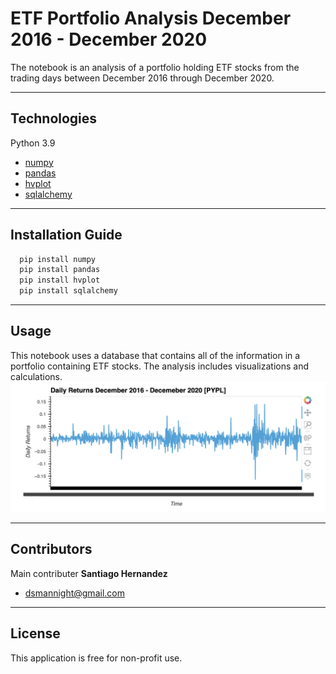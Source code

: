 # ETF Portfolio Analysis December 2016 - December 2020

The notebook is an analysis of a portfolio holding ETF stocks from the trading days between December 2016 through December 2020.

---

## Technologies

Python 3.9

* [numpy](https://numpy.org/)
* [pandas](https://pandas.pydata.org/docs/getting_started/overview.html) 
* [hvplot](https://hvplot.holoviz.org/)
* [sqlalchemy](https://www.sqlalchemy.org/)

---

## Installation Guide

```python
  pip install numpy
  pip install pandas
  pip install hvplot
  pip install sqlalchemy
```

---

## Usage

This notebook uses a database that contains all of the information in a portfolio containing ETF stocks. The analysis includes visualizations and calculations.
![Graph1](images/graph1.png)

---

## Contributors

Main contributer **Santiago Hernandez**
- [dsmannight@gmail.com](dsmannight@gmail.com)

---

## License

This application is free for non-profit use.
